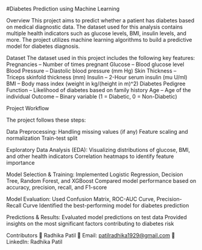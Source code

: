 #Diabetes Prediction using Machine Learning


Overview
This project aims to predict whether a patient has diabetes based on medical diagnostic data. The dataset used for this analysis contains multiple health indicators such as glucose levels, BMI, insulin levels, and more. The project utilizes machine learning algorithms to build a predictive model for diabetes diagnosis.

Dataset
The dataset used in this project includes the following key features:
Pregnancies – Number of times pregnant
Glucose – Blood glucose level
Blood Pressure – Diastolic blood pressure (mm Hg)
Skin Thickness – Triceps skinfold thickness (mm)
Insulin – 2-Hour serum insulin (mu U/ml)
BMI – Body mass index (weight in kg/(height in m)^2)
Diabetes Pedigree Function – Likelihood of diabetes based on family history
Age – Age of the individual
Outcome – Binary variable (1 = Diabetic, 0 = Non-Diabetic)

Project Workflow

The project follows these steps:

Data Preprocessing:
Handling missing values (if any)
Feature scaling and normalization
Train-test split

Exploratory Data Analysis (EDA):
Visualizing distributions of glucose, BMI, and other health indicators
Correlation heatmaps to identify feature importance

Model Selection & Training:
Implemented Logistic Regression, Decision Tree, Random Forest, and XGBoost
Compared model performance based on accuracy, precision, recall, and F1-score

Model Evaluation:
Used Confusion Matrix, ROC-AUC Curve, Precision-Recall Curve
Identified the best-performing model for diabetes prediction

Predictions & Results:
Evaluated model predictions on test data
Provided insights on the most significant factors contributing to diabetes risk


Contributors
👤 Radhika Patil
📧 Email: patilradhika1929@gmail.com
🔗 LinkedIn: Radhika Patil
